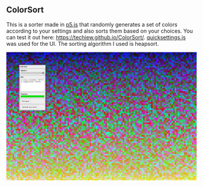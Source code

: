 ## ColorSort

This is a sorter made in [p5.js](https://p5js.org/) that randomly generates a set of colors according to your settings and also sorts them based on your choices. You can test it out here: https://techiew.github.io/ColorSort/. [quicksettings.js](https://github.com/bit101/quicksettings) was used for the UI. The sorting algorithm I used is heapsort. 

![Preview](https://github.com/techiew/ColorSort/blob/master/preview.png)
